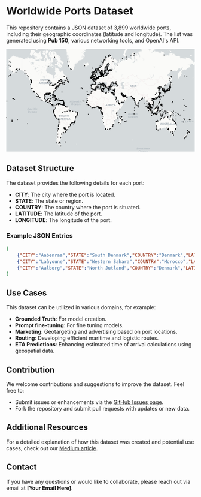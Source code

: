 
# Worldwide Ports Dataset

This repository contains a JSON dataset of 3,899 worldwide ports, including their geographic coordinates (latitude and longitude). The list was generated using **Pub 150**, various networking tools, and OpenAI's API. 

![World Map of Ports](static/map.png)

## Dataset Structure

The dataset provides the following details for each port:

- **CITY**: The city where the port is located.
- **STATE**: The state or region.
- **COUNTRY**: The country where the port is situated.
- **LATITUDE**: The latitude of the port.
- **LONGITUDE**: The longitude of the port.

### Example JSON Entries
```json
[
    {"CITY":"Aabenraa","STATE":"South Denmark","COUNTRY":"Denmark","LATITUDE":55.04,"LONGITUDE":9.42},
    {"CITY":"Laâyoune","STATE":"Western Sahara","COUNTRY":"Morocco","LATITUDE":27.07,"LONGITUDE":-13.47},
    {"CITY":"Aalborg","STATE":"North Jutland","COUNTRY":"Denmark","LATITUDE":57.05,"LONGITUDE":9.92},
]
```

## Use Cases

This dataset can be utilized in various domains, for example:

- **Grounded Truth**: For model creation.
- **Prompt fine-tuning**: For fine tuning models.
- **Marketing**: Geotargeting and advertising based on port locations.
- **Routing**: Developing efficient maritime and logistic routes.
- **ETA Predictions**: Enhancing estimated time of arrival calculations using geospatial data.

## Contribution

We welcome contributions and suggestions to improve the dataset. Feel free to:

- Submit issues or enhancements via the [GitHub Issues page](#).
- Fork the repository and submit pull requests with updates or new data.

## Additional Resources

For a detailed explanation of how this dataset was created and potential use cases, check out our [Medium article](https://placeholder-link.com).

## Contact

If you have any questions or would like to collaborate, please reach out via email at **[Your Email Here]**.
